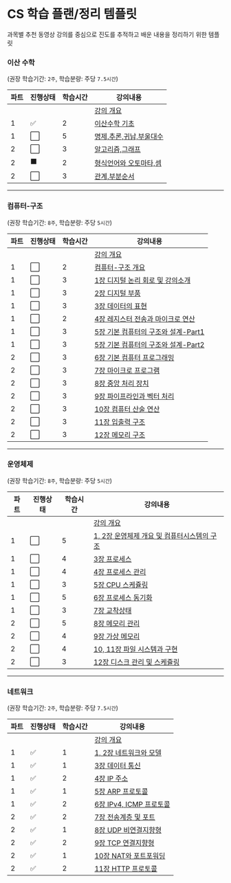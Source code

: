 # CS 학습 플랜/정리 템플릿

과목별 추천 동영상 강의를 중심으로 진도를 추적하고 배운 내용을 정리하기 위한 템플릿

### 이산 수학

(권장 학습기간: `2주`, 학습분량: 주당 `7.5시간`)

| 파트 | 진행상태             | 학습시간 | 강의내용                                                      |
| ---- | -------------------- | -------- | ------------------------------------------------------------- |
|      |                      |          | [강의 개요](이산-수학)                                        |
| 1    | :white_check_mark:   | 2        | [이산수학 기초](이산-수학/이산수학-기초)                      |
| 1    | :white_large_square: | 5        | [명제,추론,귀납,부울대수](이산-수학/명제,추론,귀납,부울대수)  |
| 2    | :white_large_square: | 3        | [알고리즘,그래프](이산-수학/알고리즘,그래프.md)               |
| 2    | :black_large_square: | 2        | [형식언어와 오토마타,셈](이산-수학/형식언어와-오토마타,셈.md) |
| 2    | :white_large_square: | 3        | [관계,부분순서](이산-수학/관계,부분순서.md)                   |

---

### 컴퓨터-구조

(권장 학습기간: `8주`, 학습분량: 주당 `5시간`)

| 파트 | 진행상태             | 학습시간 | 강의내용                                                                                  |
| ---- | -------------------- | -------- | ----------------------------------------------------------------------------------------- |
|      |                      |          | [강의 개요](컴퓨터-구조)                                                                  |
| 1    | :white_large_square: | 2        | [컴퓨터-구조 개요](컴퓨터-구조/컴퓨터-구조-개요.md)                                       |
| 1    | :white_large_square: | 3        | [1장 디지털 논리 회로 및 강의소개](컴퓨터-구조/1장-디지털-논리-회로-및-강의소개.md)       |
| 1    | :white_large_square: | 3        | [2장 디지털 부품](컴퓨터-구조/2장-디지털-부품.md)                                         |
| 1    | :white_large_square: | 3        | [3장 데이터의 표현](컴퓨터-구조/3장-데이터의-표현.md)                                     |
| 1    | :white_large_square: | 2        | [4장 레지스터 전송과 마이크로 연산](컴퓨터-구조/4장-레지스터-전송과-마이크로-연산.md)     |
| 1    | :white_large_square: | 3        | [5장 기본 컴퓨터의 구조와 설계-Part1](컴퓨터-구조/5장-기본-컴퓨터의-구조와-설계-Part1.md) |
| 1    | :white_large_square: | 3        | [5장 기본 컴퓨터의 구조와 설계-Part2](컴퓨터-구조/5장-기본-컴퓨터의-구조와-설계-Part2.md) |
| 2    | :white_large_square: | 3        | [6장 기본 컴퓨터 프로그래밍](컴퓨터-구조/6장-기본-컴퓨터-프로그래밍.md)                   |
| 2    | :white_large_square: | 3        | [7장 마이크로 프로그램](컴퓨터-구조/7장-마이크로-프로그램.md)                             |
| 2    | :white_large_square: | 3        | [8장 중앙 처리 장치](컴퓨터-구조/8장-중앙-처리-장치.md)                                   |
| 2    | :white_large_square: | 3        | [9장 파이프라인과 벡터 처리](컴퓨터-구조/9장-파이프라인과-벡터-처리.md)                   |
| 2    | :white_large_square: | 3        | [10장 컴퓨터 산술 연산](컴퓨터-구조/10장-컴퓨터-산술-연산.md)                             |
| 2    | :white_large_square: | 3        | [11장 입출력 구조](컴퓨터-구조/11장-입출력-구조.md)                                       |
| 2    | :white_large_square: | 3        | [12장 메모리 구조](컴퓨터-구조/12장-메모리-구조.md)                                       |

---

### 운영체제

(권장 학습기간: `8주`, 학습분량: 주당 `5시간`)

| 파트 | 진행상태             | 학습시간 | 강의내용                                                                                               |
| ---- | -------------------- | -------- | ------------------------------------------------------------------------------------------------------ |
|      |                      |          | [강의 개요](운영체제)                                                                                  |
| 1    | :white_large_square: | 5        | [1, 2장 운영체제 개요 및 컴퓨터시스템의 구조](운영체제/1,-2장-운영체제-개요-및-컴퓨터시스템의-구조.md) |
| 1    | :white_large_square: | 4        | [3장 프로세스](운영체제/3장-프로세스.md)                                                               |
| 1    | :white_large_square: | 4        | [4장 프로세스 관리](운영체제/4장-프로세스-관리.md)                                                     |
| 1    | :white_large_square: | 3        | [5장 CPU 스케쥴링](운영체제/5장-CPU-스케쥴링.md)                                                       |
| 1    | :white_large_square: | 5        | [6장 프로세스 동기화](운영체제/6장-프로세스-동기화.md)                                                 |
| 1    | :white_large_square: | 3        | [7장 교착상태](운영체제/7장-교착상태.md)                                                               |
| 2    | :white_large_square: | 5        | [8장 메모리 관리](운영체제/8장-메모리-관리.md)                                                         |
| 2    | :white_large_square: | 4        | [9장 가상 메모리](운영체제/9장-가상-메모리.md)                                                         |
| 2    | :white_large_square: | 4        | [10, 11장 파일 시스템과 구현](운영체제/10,-11장-파일-시스템과-구현.md)                                 |
| 2    | :white_large_square: | 3        | [12장 디스크 관리 및 스케쥴링](운영체제/12장-디스크-관리-및-스케쥴링.md)                               |

---

### 네트워크

(권장 학습기간: `2주`, 학습분량: 주당 `7.5시간`)

| 파트 | 진행상태           | 학습시간 | 강의내용                                                       |
| ---- | ------------------ | -------- | -------------------------------------------------------------- |
|      |                    |          | [강의 개요](네트워크)                                          |
| 1    | :white_check_mark: | 1        | [1, 2장 네트워크와 모델](네트워크/1,-2장-네트워크와-모델.md)   |
| 1    | :white_check_mark: | 1        | [3장 데이터 통신](네트워크/3장-데이터-통신.md)                 |
| 1    | :white_check_mark: | 2        | [4장 IP 주소](네트워크/4장-IP-주소.md)                         |
| 1    | :white_check_mark: | 1        | [5장 ARP 프로토콜](네트워크/5장-ARP-프로토콜.md)               |
| 1    | :white_check_mark: | 2        | [6장 IPv4, ICMP 프로토콜](네트워크/6장-IPv4,-ICMP-프로토콜.md) |
| 2    | :white_check_mark: | 2        | [7장 전송계층 및 포트](네트워크/7장-전송계층-및-포트.md)       |
| 2    | :white_check_mark: | 1        | [8장 UDP 비연결지향형](네트워크/8장-UDP-비연결지향형.md)       |
| 2    | :white_check_mark: | 2        | [9장 TCP 연결지향형](네트워크/9장-TCP-연결지향형.md)           |
| 2    | :white_check_mark: | 1        | [10장 NAT와 포트포워딩](네트워크/10장-NAT와-포트포워딩.md)     |
| 2    | :white_check_mark: | 2        | [11장 HTTP 프로토콜](네트워크/11장-HTTP-프로토콜.md)           |
